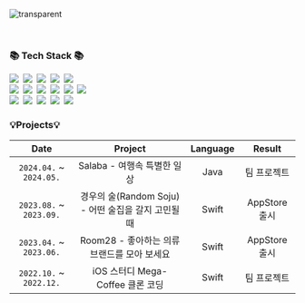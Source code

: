 ![transparent](https://capsule-render.vercel.app/api?type=transparent&fontColor=703ee5&text=chobo5's%20GitHub%20&height=150&fontSize=60&desc=Welcome!&descAlignY=75&descAlign=60)

   
<br>

<h3>📚 Tech Stack 📚</h3>
<p>
  <img src="https://img.shields.io/badge/Java-007396?style=flat-square&logo=Java&logoColor=white"/></a>&nbsp
  <img src="https://img.shields.io/badge/Javascript-ffb13b?style=flat-square&logo=javascript&logoColor=white"/></a>&nbsp 
  <img src="https://img.shields.io/badge/Swift-F05138.svg?style=flat-square&logo=swift&logoColor=white"/></a>&nbsp
  <img src="https://img.shields.io/badge/html5-E34F26.svg?style=flat-square&logo=html5&logoColor=white" />&nbsp
  <img src="https://img.shields.io/badge/css3-1572B6.svg?style=flat-square&logo=css3&logoColor=white" />&nbsp
  <br>
  <img src="https://img.shields.io/badge/Spring-6DB33F?style=flat-square&logo=Spring&logoColor=white"/></a>&nbsp
  <img src="https://img.shields.io/badge/SpringBoot-6DB33F?style=flat-square&logo=SpringBoot&logoColor=white"/></a>&nbsp
  <img src="https://img.shields.io/badge/SpringSecurity-6DB33F?style=flat-square&logo=springsecurity&logoColor=white"/></a>&nbsp
  <img src="https://img.shields.io/badge/Node.js-339933?style=flat-square&logo=Node.js&logoColor=white"/></a>&nbsp
  <img src="https://img.shields.io/badge/Express-000000?style=flat-square&logo=Express&logoColor=white"/></a>&nbsp
  <img src="https://img.shields.io/badge/jQuery-0769AD?style=flat-square&logo=jquery&logoColor=white"/></a>&nbsp 
  
  <br>
  <img src="https://img.shields.io/badge/ncp-03C75A?style=flat-square&logo=naver&logoColor=white"/></a>&nbsp
  <img src="https://img.shields.io/badge/Mysql-E6B91E?style=flat-square&logo=MySql&logoColor=white"/></a>&nbsp 
  <img src="https://img.shields.io/badge/Docker-2496ED?style=flat-square&logo=Docker&logoColor=white"/></a>&nbsp 
  <img src="https://img.shields.io/badge/Jenkins-D24939?style=flat-square&logo=Jenkins&logoColor=white"/></a>&nbsp 
  <img src="https://img.shields.io/badge/Firebase-FFCA28?style=flat-square&logo=Firebase&logoColor=white"/></a>&nbsp 
</p>


### 💡**Projects**💡
|  Date  | Project  |  Language   |  Result   |
|:---:|:---:|:---:|:---:|
| `2024.04.` ~ `2024.05.`  |  Salaba - 여행속 특별한 일상 | Java | 팀 프로젝트 |
| `2023.08.` ~ `2023.09.`  |  경우의 술(Random Soju) - 어떤 술집을 갈지 고민될때 | Swift | AppStore 출시 |
| `2023.04.` ~ `2023.06.`  |  Room28 - 좋아하는 의류브랜드를 모아 보세요 | Swift | AppStore 출시 |
| `2022.10.` ~ `2022.12.`  |  iOS 스터디 Mega-Coffee 클론 코딩 | Swift | 팀 프로젝트 |



